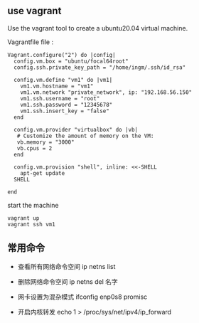 ## use vagrant

Use the vagrant tool to create a ubuntu20.04 virtual machine.

Vagrantfile file :
```
Vagrant.configure("2") do |config|
  config.vm.box = "ubuntu/focal64root"
  config.ssh.private_key_path = "/home/ingm/.ssh/id_rsa"

  config.vm.define "vm1" do |vm1|
    vm1.vm.hostname = "vm1"
    vm1.vm.network "private_network", ip: "192.168.56.150"
    vm1.ssh.username = "root"
    vm1.ssh.password = "12345678"
    vm1.ssh.insert_key = "false"
  end

  config.vm.provider "virtualbox" do |vb|
   # Customize the amount of memory on the VM:
   vb.memory = "3000"
   vb.cpus = 2
  end

  config.vm.provision "shell", inline: <<-SHELL
    apt-get update
  SHELL
  
end
```
start the machine
```
vagrant up
vagrant ssh vm1
```

## 常用命令
- 查看所有网络命令空间
ip netns list

- 删除网络命令空间
ip netns del 名字

- 网卡设置为混杂模式
ifconfig enp0s8 promisc

- 开启内核转发
echo 1 > /proc/sys/net/ipv4/ip_forward

